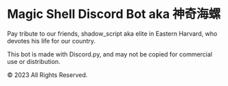 # Magic Shell Discord Bot aka 神奇海螺

Pay tribute to our friends, shadow_script aka elite in Eastern Harvard, who devotes his life for our country.

This bot is made with Discord.py, and may not be copied for commercial use or distribution.

&copy; 2023 All Rights Reserved.
